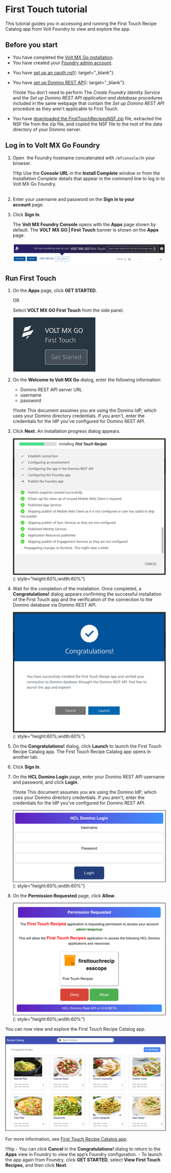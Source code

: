 # First Touch tutorial

This tutorial guides you in accessing and running the First Touch Recipe Catalog app from Volt Foundry to view and explore the app.

## Before you start

- You have completed the [Volt MX Go installation](installation.md).
- You have created your [Foundry admin account](../howto/foundryadminaccount.md).

<!--### Additional prerequisites

If you used the Volt MX Go installers, you need to perform the following in addition to the requirements listed above:-->

- You have [set up an oauth.nsf](https://opensource.hcltechsw.com/Domino-rest-api/howto/VoltMX/setupoauthnsf.html){: target="_blank"}.
- You have [set up Domino REST API](https://opensource.hcltechsw.com/Domino-rest-api/howto/VoltMX/configuring-keep-idplite-with-identity-service.html?h=oauth.json#set-up-domino-rest-api){: target="_blank"}.

    !!!note
        You don't need to perform The *Create Foundry Identity Service* and the *Set up Domino REST API application and database* procedures included in the same webpage that contain the *Set up Domino REST API* procedure as they aren't applicable to First Touch.

- You have [downloaded the FirstTouchRecipesNSF.zip](portaldownload.md) file, extracted the NSF file from the zip file, and copied the NSF file to the root of the data directory of your Domino server.

## Log in to Volt MX Go Foundry

1. Open <!--`http://foundry.mymxgo.com/mfconsole/` or your provided--> the Foundry hostname concatenated with `/mfconsole/`in your browser.


    !!!tip
        <!--If you used the installer to install Volt MX Go Foundry, -->Use the **Console URL** in the **Install Complete** window or from the *Installation Complete* details that appear in the command line to log in to Volt MX Go Foundry.  
 

2. Enter your username and password on the **Sign in to your account** page. 
3. Click **Sign In**.  

   The **Volt MX Foundry Console** opens with the **Apps** page shown by default. The **VOLT MX GO | First Touch** banner is shown on the **Apps** page.

   ![First Touch banner](../assets/images/firsttouch.png)

## Run First Touch

1. On the **Apps** page, click **GET STARTED**.

    OR

    Select **VOLT MX GO First Touch** from the side panel. 

    ![Volt MX GO First Touch ](../assets/images/firsttouchsidepanel.png)

2. On the **Welcome to Volt MX Go** dialog, enter the following information:

    - Domino REST API server URL
    - username<!--: `mxgo admin`-->
    - password<!--: `password`-->

    !!!note
        This document assumes you are using the Domino IdP, which uses your Domino directory credentials. If you aren't, enter the credentials for the IdP you've configured for Domino REST API. 
        <!-- If you used the installer to install Domino REST API, Use your Domino server administrator username and password.
        - If you updated the administrator's first name, last name, and password in the `values.yaml` file in the [Download the Domino REST API Helm chart](../tutorials/downloadhelmchart.md#1-download-the-domino-rest-api-helm-chart) procedure as part of the dev/test only deployment, use the updated values for the username and password.-->  

3. Click **Next**. An installation progress dialog appears.

    ![Installation progress dialog](../assets/images/firsttouchinstalldialog.png){: style="height:60%;width:60%"}

4. Wait for the completion of the installation. Once completed, a **Congratulations!** dialog appears confirming the successful installation of the First Touch app and the verification of the connection to the Domino database via Domino REST API.

    ![Congratulations dialog](../assets/images/firsttouchcongrats.png){: style="height:60%;width:60%"}
 

5. On the **Congratulations!** dialog, click **Launch** to launch the First Touch Recipe Catalog app. The First Touch Recipe Catalog app opens in another tab. 
6. Click **Sign In**.
7. On the **HCL Domino Login** page, enter your Domino REST API username and password, and click **Login**.

    !!!note
        This document assumes you are using the Domino IdP, which uses your Domino directory credentials. If you aren't, enter the credentials for the IdP you've configured for Domino REST API.

    ![HCL Domino Login page](../assets/images/fthcllogin.png){: style="height:60%;width:60%"}

8. On the **Permission Requested** page, click **Allow**.

    ![Permission requested](../assets/images/ftpermissionreq.png){: style="height:60%;width:60%"}
 
You can now view and explore the First Touch Recipe Catalog app. 

![First Touch Recipe Catalog app](../assets/images/ftrecipeapp.png)

For more information, see [First Touch Recipe Catalog app](../topicguides/firsttouchapp.md).

!!!tip
    - You can click **Cancel** in the **Congratulations!** dialog to return to the **Apps** view in Foundry to view the app’s Foundry configuration.
    - To launch the app again from Foundry, click **GET STARTED**, select **View First Touch Recipes**, and then click **Next**.    

